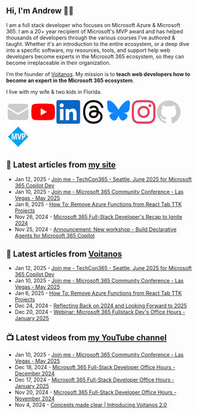 ## Hi, I'm Andrew 👋🏼

I am a full stack developer who focuses on Microsoft Azure & Microsoft 365. I am a 20+ year recipient of Microsoft's MVP award and has helped thousands of developers through the various courses I've authored & taught. Whether it's an introduction to the entire ecosystem, or a deep dive into a specific software, my resources, tools, and support help web developers become experts in the Microsoft 365 ecosystem, so they can become irreplaceable in their organization.

I'm the founder of [Voitanos](https://www.voitanos.io). My mission is to **teach web developers how to become an expert in the Microsoft 365 ecosystem**.

I live with my wife & two kids in Florida.

[![](./images/mail.svg)](https://newsletter.voitanos.io) 
[![](./images/youtube.svg)](https://andrewconnell.social/youtube) 
[![](./images/linkedin.svg)](https://andrewconnell.social/linkedin) 
[![](./images/threads.svg)](https://andrewconnell.social/threads) 
[![](./images/bluesky.svg)](https://andrewconnell.social/bluesky) 
[![](./images/instagram.svg)](andrewconnell.social/instagram) 
[![](./images/github.svg)](andrewconnell.social/github) 
[![](./images/mvp.svg)](andrewconnell.social/mvp) 

## 📘 Latest articles from [my site](https://www.andrewconnell.com/)
<!-- MYBLOG-POST-LIST:START -->
- Jan 12, 2025 - [Join me - TechCon365 - Seattle, June 2025 for Microsoft 365 Copilot Dev](https://www.voitanos.io/blog/joinme-techcon365-seattle-2025/?utm_medium=rss&utm_source=andrewconnell.com)
- Jan 10, 2025 - [Join me - Microsoft 365 Community Conference - Las Vegas - May 2025](https://www.voitanos.io/blog/joinme-m365conf-lasvegas-2025/?utm_medium=rss&utm_source=andrewconnell.com)
- Jan 6, 2025 - [How To: Remove Azure Functions from React Tab TTK Projects](https://www.voitanos.io/blog/microsoft-teams-toolkit-tab-remove-azure-function/?utm_medium=rss&utm_source=andrewconnell.com)
- Nov 26, 2024 - [Microsoft 365 Full-Stack Developer&#39;s Recap to Ignite 2024](https://www.voitanos.io/blog/microsoft-365-fullstack-developer-recap-microsoft-ignite-2024/?utm_medium=rss&utm_source=andrewconnell.com)
- Nov 25, 2024 - [Announcement: New workshop - Build Declarative Agents for Microsoft 365 Copilot](https://www.voitanos.io/blog/announce-new-build-declarative-agents-microsoft-365-copilot-workshop/?utm_medium=rss&utm_source=andrewconnell.com)<!-- MYBLOG-POST-LIST:END -->

## 📙 Latest articles from [Voitanos](https://www.voitanos.io/blog/)
<!-- VOITANOSBLOG-POST-LIST:START -->
- Jan 12, 2025 - [Join me - TechCon365 - Seattle, June 2025 for Microsoft 365 Copilot Dev](https://www.voitanos.io/blog/joinme-techcon365-seattle-2025/?utm_medium=rss&utm_source=voitanos.io)
- Jan 10, 2025 - [Join me - Microsoft 365 Community Conference - Las Vegas - May 2025](https://www.voitanos.io/blog/joinme-m365conf-lasvegas-2025/?utm_medium=rss&utm_source=voitanos.io)
- Jan 6, 2025 - [How To: Remove Azure Functions from React Tab TTK Projects](https://www.voitanos.io/blog/microsoft-teams-toolkit-tab-remove-azure-function/?utm_medium=rss&utm_source=voitanos.io)
- Dec 24, 2024 - [Reflecting Back on 2024 and Looking Forward to 2025](https://www.voitanos.io/blog/reflecting-back-2024-looking-forward-2025/?utm_medium=rss&utm_source=voitanos.io)
- Dec 20, 2024 - [Webinar: Microsoft 365 Fullstack Dev&#39;s Office Hours - January 2025](https://www.voitanos.io/webinars/microsoft-365-full-stack-office-hours-2025-01-january/?utm_medium=rss&utm_source=voitanos.io)<!-- VOITANOSBLOG-POST-LIST:END -->

## 📺 Latest videos from [my YouTube channel](https://www.youtube.com/@andrew_connell)
<!-- VOITANOSYOUTUBE-POST-LIST:START -->
- Jan 10, 2025 - [Join me - Microsoft 365 Community Conference - Las Vegas - May 2025](https://www.youtube.com/watch?v=wLpckx1n6Qk)
- Dec 18, 2024 - [Microsoft 365 Full-Stack Developer Office Hours - December 2024](https://www.youtube.com/watch?v=fzhHWOWRm1I)
- Dec 17, 2024 - [Microsoft 365 Full-Stack Developer Office Hours - January 2025](https://www.youtube.com/watch?v=-DrtX3USgEs)
- Nov 20, 2024 - [Microsoft 365 Full-Stack Developer Office Hours - November 2024](https://www.youtube.com/watch?v=aSPEOMH7ntc)
- Nov 4, 2024 - [Concepts made clear | Introducing Voitanos 2.0](https://www.youtube.com/watch?v=9hi0R4XDGzs)<!-- VOITANOSYOUTUBE-POST-LIST:END -->
